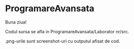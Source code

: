 # ProgramareAvansata
Buna ziua!

Codul sursa se afla in ProgramareAvansata/Laborator nr/src.

.png-urile sunt screenshot-uri cu outputul afisat de cod. 
